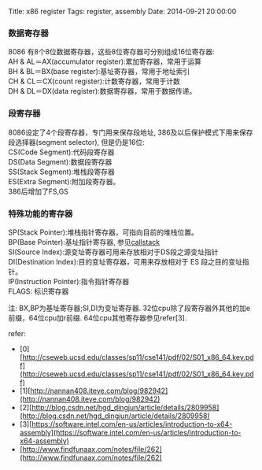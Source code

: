 Title: x86 register
Tags: register, assembly
Date: 2014-09-21 20:00:00

### 数据寄存器  
8086 有8个8位数据寄存器，这些8位寄存器可分别组成16位寄存器:  
AH & AL＝AX(accumulator register):累加寄存器，常用于运算   
BH & BL＝BX(base register):基址寄存器，常用于地址索引   
CH & CL＝CX(count register):计数寄存器，常用于计数   
DH & DL＝DX(data register):数据寄存器，常用于数据传递。  

### 段寄存器  
8086设定了4个段寄存器，专门用来保存段地址, 386及以后保护模式下用来保存段选择器(segment selector), 但是仍是16位:  
CS(Code Segment):代码段寄存器   
DS(Data Segment):数据段寄存器   
SS(Stack Segment):堆栈段寄存器   
ES(Extra Segment):附加段寄存器。  
386后增加了FS,GS

### 特殊功能的寄存器  
SP(Stack Pointer):堆栈指针寄存器，可指向目前的堆栈位置。  
BP(Base Pointer):基址指针寄存器, 参见[callstack](/posts/c/function-call.html)  
SI(Source Index):源变址寄存器可用来存放相对于DS段之源变址指针  
DI(Destination Index):目的变址寄存器，可用来存放相对于 ES 段之目的变址指针。  
IP(Instruction Pointer):指令指针寄存器  
FLAGS: 标识寄存器

注: BX,BP为基址寄存器;SI,DI为变址寄存器. 32位cpu除了段寄存器外其他的加e前缀，64位cpu加r前缀. 64位cpu其他寄存器参见refer[3].

refer:

- [0][http://cseweb.ucsd.edu/classes/sp11/cse141/pdf/02/S01_x86_64.key.pdf](http://cseweb.ucsd.edu/classes/sp11/cse141/pdf/02/S01_x86_64.key.pdf)
- [1][http://nannan408.iteye.com/blog/982942](http://nannan408.iteye.com/blog/982942)
- [2][http://blog.csdn.net/hgd_dingjun/article/details/2809958](http://blog.csdn.net/hgd_dingjun/article/details/2809958)
- [3][https://software.intel.com/en-us/articles/introduction-to-x64-assembly](https://software.intel.com/en-us/articles/introduction-to-x64-assembly)
- [http://www.findfunaax.com/notes/file/262](http://www.findfunaax.com/notes/file/262)
